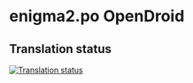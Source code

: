 # enigma2.po OpenDroid

## Translation status

[![Translation status](http://127.0.0.1:8000/widgets/enigma2/-/enigma/badge.svg)](http://127.0.0.1:8000/projects/enigma2/enigma/)

